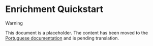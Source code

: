 # Enrichment Quickstart

> [!WARNING]
> This document is a placeholder. The content has been moved to the [Portuguese documentation](/pt-BR/developer-guide/ENRICHMENT_QUICKSTART) and is pending translation.